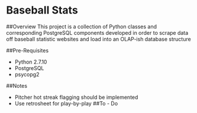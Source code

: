 # Baseball Stats

##Overview
This project is a collection of Python classes and corresponding PostgreSQL components developed in order to scrape data off baseball statistic websites and load into an OLAP-ish database structure

##Pre-Requisites
* Python 2.7.10
* PostgreSQL
* psycopg2

##Notes
* Pitcher hot streak flagging should be implemented
* Use retrosheet for play-by-play
##To - Do
